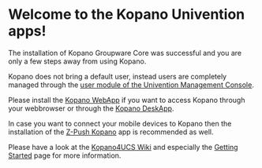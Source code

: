 Welcome to the Kopano Univention apps!
======================================

The installation of Kopano Groupware Core was successful and you are only a few steps away from using Kopano.

Kopano does not bring a default user, instead users are completely managed through the [user module of the Univention Management Console](#module=udm:users/user:0:).

Please install the [Kopano WebApp](#module=appcenter:appcenter:0:id:kopano-webapp) if you want to access Kopano through your webbrowser or through the [Kopano DeskApp](https://kopano.com/products/deskapp/).

In case you want to connect your mobile devices to Kopano then the installation of the [Z-Push Kopano](#module=appcenter:appcenter:0:id:z-push-kopano) app is recommended as well.

Please have a look at the [Kopano4UCS Wiki](https://wiki.z-hub.io/display/K4U) and especially the [Getting Started](https://wiki.z-hub.io/display/K4U/Documentation+-+Getting+Started) page for more information.
